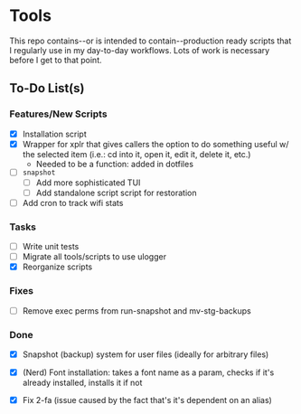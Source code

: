 # Tools

This repo contains--or is intended to contain--production ready scripts that I regularly use in my day-to-day workflows. Lots of work is necessary before I get to that point.

## To-Do List(s)

### Features/New Scripts

- [x] Installation script
- [x] Wrapper for xplr that gives callers the option to do something useful w/ the selected item (i.e.: cd into it, open it, edit it, delete it, etc.)
    - Needed to be a function: added in dotfiles
- [ ] `snapshot`
    - [ ] Add more sophisticated TUI
    - [ ] Add standalone script script for restoration
- [ ] Add cron to track wifi stats

### Tasks

- [ ] Write unit tests
- [ ] Migrate all tools/scripts to use ulogger
- [x] Reorganize scripts

### Fixes

- [ ] Remove exec perms from run-snapshot and mv-stg-backups

### Done

- [x] Snapshot (backup) system for user files (ideally for arbitrary files)
- [x] (Nerd) Font installation: takes a font name as a param, checks if it's already installed, installs it if not
- [x] Fix 2-fa (issue caused by the fact that's it's dependent on an alias)

